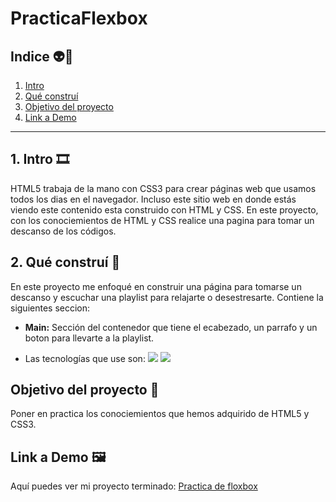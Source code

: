 # PracticaFlexbox

## **Indice** 👽🤖

1. [Intro](#)
2. [Qué construí](#)
3. [Objetivo del proyecto](#)
4. [Link a Demo](#)

****

## 1. Intro 🎞️
HTML5 trabaja de la mano con CSS3 para crear páginas web que usamos todos los dias en el navegador. Incluso este sitio web en donde estás viendo este contenido esta construido con HTML y CSS. En este proyecto, con los conociemientos de HTML y CSS realice una pagina para tomar un descanso de los códigos.

## 2. Qué construí 🧩
En este proyecto me enfoqué en construir una página para tomarse un descanso y escuchar una playlist para relajarte o desestresarte.
Contiene la siguientes seccion:

* **Main:** Sección del contenedor que tiene el ecabezado, un parrafo y un boton para llevarte a la playlist.

* Las tecnologías que use son: <img src="https://img.shields.io/badge/HTML5-E34F26?style=for-the-badge&logo=html5&logoColor=white" /> <img src="https://img.shields.io/badge/CSS3-1572B6?style=for-the-badge&logo=css3&logoColor=white" />

## Objetivo del proyecto 🎯
Poner en practica los conociemientos que hemos adquirido de HTML5 y CSS3.

## Link a Demo 🖼️
Aquí puedes ver mi proyecto terminado: [Practica de floxbox](https://practica-flexbox.vercel.app/)
